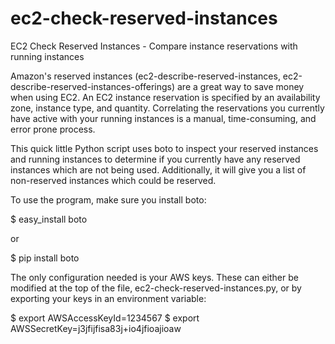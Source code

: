 ec2-check-reserved-instances
============================

EC2 Check Reserved Instances - Compare instance reservations with running instances

Amazon's reserved instances (ec2-describe-reserved-instances, ec2-describe-reserved-instances-offerings) are a great way to save money when using EC2. An EC2 instance reservation is specified by an availability zone, instance type, and quantity. Correlating the reservations you currently have active with your running instances is a manual, time-consuming, and error prone process.

This quick little Python script uses boto to inspect your reserved instances and running instances to determine if you currently have any reserved instances which are not being used. Additionally, it will give you a list of non-reserved instances which could be reserved.

To use the program, make sure you install boto:

$ easy_install boto

or

$ pip install boto



The only configuration needed is your AWS keys. These can either be modified at the top of the file, ec2-check-reserved-instances.py, or by exporting your keys in an environment variable:

$ export AWSAccessKeyId=1234567
$ export AWSSecretKey=j3jfijfisa83j+io4jfioajioaw


